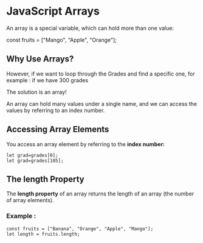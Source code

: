 # JavaScript Arrays 
An array is a special variable, which can hold more than one value:

const fruits = ["Mango", "Apple", "Orange"];

## Why Use Arrays?
However,  if we want to loop through the Grades and find a specific one,
for example : if we have 300 grades

The solution is an array!

An array can hold many values under a single name, and we can access the values by referring to an index number.

## Accessing Array Elements
You access an array element by referring to the  **index number:**

```
let grad=grades[0];
let grad=grades[105];
```

## The length Property

The **length property** of an array returns the length of an array (the number of array elements).
 ### Example :
 ```
const fruits = ["Banana", "Orange", "Apple", "Mango"];
let length = fruits.length;
```








